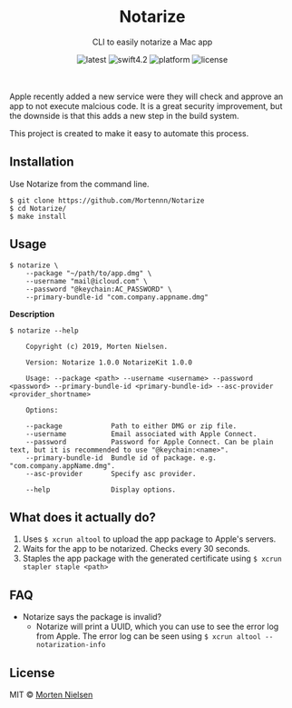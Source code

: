 <h1 align="center">Notarize</h1>
<p align="center">CLI to easily notarize a Mac app</p>
<p align="center">
    <img src="https://badgen.net/github/release/Mortennn/Notarize/stable?label=Release&color=green" alt="latest">
    <img src="https://badgen.net/badge/Swift/4.2/green" alt="swift4.2">
    <img src="https://badgen.net/badge/Platform/macos/green" alt="platform">
    <img src="https://badgen.net/badge/License/MIT/green" alt="license">
</p>
<br><br>
Apple recently added a new service were they will check and approve an app to not execute malcious code. It is a great security improvement, but the downside is that this adds a new step in the build system.

This project is created to make it easy to automate this process.

## Installation
Use Notarize from the command line.
```shell
$ git clone https://github.com/Mortennn/Notarize
$ cd Notarize/
$ make install
```

## Usage

```shell
$ notarize \
    --package "~/path/to/app.dmg" \
    --username "mail@icloud.com" \
    --password "@keychain:AC_PASSWORD" \
    --primary-bundle-id "com.company.appname.dmg"
```

**Description**
```shell
$ notarize --help

    Copyright (c) 2019, Morten Nielsen.

    Version: Notarize 1.0.0 NotarizeKit 1.0.0

    Usage: --package <path> --username <username> --password <password> --primary-bundle-id <primary-bundle-id> --asc-provider <provider_shortname>

    Options:

    --package            Path to either DMG or zip file.
    --username           Email associated with Apple Connect.
    --password           Password for Apple Connect. Can be plain text, but it is recommended to use "@keychain:<name>".
    --primary-bundle-id  Bundle id of package. e.g. "com.company.appName.dmg".
    --asc-provider       Specify asc provider.

    --help               Display options.

```

## What does it actually do?
1. Uses `$ xcrun altool` to upload the app package to Apple's servers.
2. Waits for the app to be notarized. Checks every 30 seconds.
3. Staples the app package with the generated certificate using `$ xcrun stapler staple <path>`

## FAQ

* Notarize says the package is invalid?
    * Notarize will print a UUID, which you can use to see the error log from Apple. The error log can be seen using ``$ xcrun altool --notarization-info``

## License
MIT © [Morten Nielsen](https://github.com/Mortennn)
